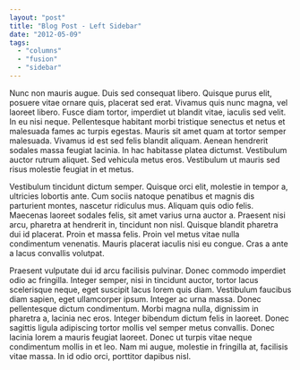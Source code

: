 ```yaml
---
layout: "post"
title: "Blog Post - Left Sidebar"
date: "2012-05-09"
tags: 
  - "columns"
  - "fusion"
  - "sidebar"
---
```


Nunc non mauris augue. Duis sed consequat libero. Quisque purus elit, posuere vitae ornare quis, placerat sed erat. Vivamus quis nunc magna, vel laoreet libero. Fusce diam tortor, imperdiet ut blandit vitae, iaculis sed velit. In eu nisi neque. Pellentesque habitant morbi tristique senectus et netus et malesuada fames ac turpis egestas. Mauris sit amet quam at tortor semper malesuada. Vivamus id est sed felis blandit aliquam. Aenean hendrerit sodales massa feugiat <!--more-->lacinia. In hac habitasse platea dictumst. Vestibulum auctor rutrum aliquet. Sed vehicula metus eros. Vestibulum ut mauris sed risus molestie feugiat in et metus.

Vestibulum tincidunt dictum semper. Quisque orci elit, molestie in tempor a, ultricies lobortis ante. Cum sociis natoque penatibus et magnis dis parturient montes, nascetur ridiculus mus. Aliquam quis odio felis. Maecenas laoreet sodales felis, sit amet varius urna auctor a. Praesent nisi arcu, pharetra at hendrerit in, tincidunt non nisl. Quisque blandit pharetra dui id placerat. Proin et massa felis. Proin vel metus vitae nulla condimentum venenatis. Mauris placerat iaculis nisi eu congue. Cras a ante a lacus convallis volutpat.

Praesent vulputate dui id arcu facilisis pulvinar. Donec commodo imperdiet odio ac fringilla. Integer semper, nisi in tincidunt auctor, tortor lacus scelerisque neque, eget suscipit lacus lorem quis diam. Vestibulum faucibus diam sapien, eget ullamcorper ipsum. Integer ac urna massa. Donec pellentesque dictum condimentum. Morbi magna nulla, dignissim in pharetra a, lacinia nec eros. Integer bibendum dictum felis in laoreet. Donec sagittis ligula adipiscing tortor mollis vel semper metus convallis. Donec lacinia lorem a mauris feugiat laoreet. Donec ut turpis vitae neque condimentum mollis in et leo. Nam mi augue, molestie in fringilla at, facilisis vitae massa. In id odio orci, porttitor dapibus nisl.